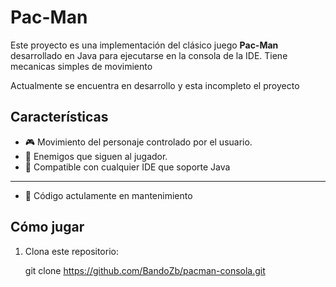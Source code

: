 # Pac-Man 

Este proyecto es una implementación del clásico juego **Pac-Man** desarrollado en Java para ejecutarse en la consola de la IDE. 
Tiene mecanicas simples de movimiento

Actualmente se encuentra en desarrollo y esta incompleto el proyecto

## Características
- 🎮 Movimiento del personaje controlado por el usuario.
- 👾 Enemigos que siguen al jugador.
- 🚀 Compatible con cualquier IDE que soporte Java
---
- 🔧 Código actulamente en mantenimiento

## Cómo jugar
1. Clona este repositorio:
 
   git clone https://github.com/BandoZb/pacman-consola.git
